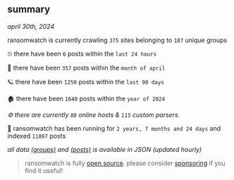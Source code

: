 
## summary
_april 30th, 2024_

ransomwatch is currently crawling `375` sites belonging to `187` unique groups

⏲ there have been `6` posts within the `last 24 hours`

🦈 there have been `357` posts within the `month of april`

🪐 there have been `1250` posts within the `last 90 days`

🏚 there have been `1640` posts within the `year of 2024`

_⚙️ there are currently `88` online hosts & `115` custom parsers._

🦕 ransomwatch has been running for `2 years, 7 months and 24 days` and indexed `11097` posts

_all data  [(groups)](http://ransomwhat.telemetry.ltd/groups) and [(posts)](http://ransomwhat.telemetry.ltd/posts) is available in JSON (updated hourly)_

> ransomwatch is fully [open source](https://github.com/joshhighet/ransomwatch#ransomwatch--). please consider [sponsoring](https://github.com/sponsors/joshhighet) if you find it useful!
